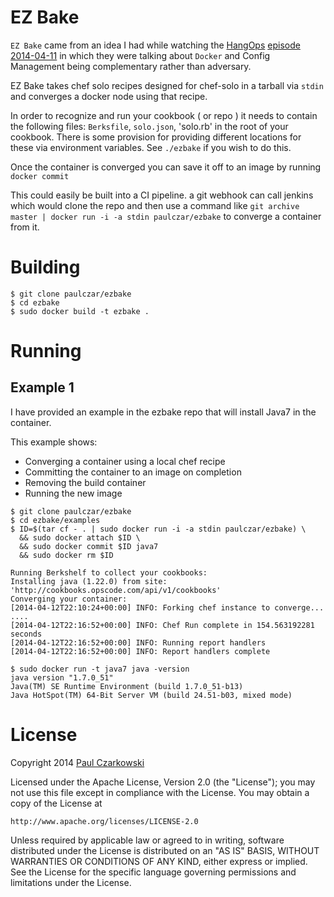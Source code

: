 EZ Bake
=====

`EZ Bake` came from an idea I had while watching the [HangOps](https://twitter.com/hangops) [episode 2014-04-11](https://www.youtube.com/watch?v=clLFKIeSADo&feature=youtu.be) in which they were talking about `Docker` and Config Management being complementary rather than adversary.

EZ Bake takes chef solo recipes designed for chef-solo in a tarball via `stdin` and converges a docker node using that recipe.

In order to recognize and run your cookbook ( or repo ) it needs to contain the following files: `Berksfile`, `solo.json`, 'solo.rb' in the root of your cookbook.   There is some provision for providing different locations for these via environment variables.  See `./ezbake` if you wish to do this.

Once the container is converged you can save it off to an image by running `docker commit`

This could easily be built into a CI pipeline.   a git webhook can call jenkins which would clone the repo and then use a command like  `git archive master | docker run -i -a stdin paulczar/ezbake` to converge a container from it.  

Building
=====
```
$ git clone paulczar/ezbake
$ cd ezbake
$ sudo docker build -t ezbake .
```

Running
=====

Example 1
----------------

I have provided an example in the ezbake repo that will install Java7 in the container.  

This example shows:

*  Converging a container using a local chef recipe
*  Committing the container to an image on completion
*  Removing the build container
*  Running the new image

```
$ git clone paulczar/ezbake
$ cd ezbake/examples
$ ID=$(tar cf - . | sudo docker run -i -a stdin paulczar/ezbake) \
  && sudo docker attach $ID \
  && sudo docker commit $ID java7 
  && sudo docker rm $ID

Running Berkshelf to collect your cookbooks:
Installing java (1.22.0) from site: 'http://cookbooks.opscode.com/api/v1/cookbooks'
Converging your container:
[2014-04-12T22:10:24+00:00] INFO: Forking chef instance to converge...
....
[2014-04-12T22:16:52+00:00] INFO: Chef Run complete in 154.563192281 seconds
[2014-04-12T22:16:52+00:00] INFO: Running report handlers
[2014-04-12T22:16:52+00:00] INFO: Report handlers complete

$ sudo docker run -t java7 java -version
java version "1.7.0_51"
Java(TM) SE Runtime Environment (build 1.7.0_51-b13)
Java HotSpot(TM) 64-Bit Server VM (build 24.51-b03, mixed mode)

```

License
=====

Copyright 2014 [Paul Czarkowski](https://twitter.com/pczarkowski)

Licensed under the Apache License, Version 2.0 (the "License");
you may not use this file except in compliance with the License.
You may obtain a copy of the License at

    http://www.apache.org/licenses/LICENSE-2.0

Unless required by applicable law or agreed to in writing, software
distributed under the License is distributed on an "AS IS" BASIS,
WITHOUT WARRANTIES OR CONDITIONS OF ANY KIND, either express or implied.
See the License for the specific language governing permissions and
limitations under the License.